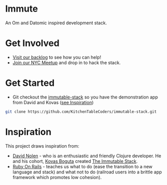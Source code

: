 # Immute

An Om and Datomic inspired development stack.

# Get Involved
* [Visit our backlog](https://www.pivotaltracker.com/n/projects/1074796) to see how you can help!
* [Join our NYC Meetup](http://www.meetup.com/The-New-York-Immutable-Hack/) and drop in to hack the stack.

# Get Started

* Git checkout the [immutable-stack](https://github.com/KitchenTableCoders/immutable-stack.git) so you have the demonstration app from David and Kovas ([see Inspiration](#Inspiration))

```bash
git clone https://github.com/KitchenTableCoders/immutable-stack.git
```

# Inspiration

This project draws inspiration from:

* [David Nolen](https://github.com/swannodette) - who is an enthusiastic and friendly Clojure developer. 
He and his cohort, [Kovas Boguta](https://github.com/kovasb) created [The Immutable Stack](http://kitchentablecoders.com/class/2014/04/12/the-immutable-stack/).
* [Ruby On Rails](http://rubyonrails.org/) - teaches us what to do (ease the transition to a new language and stack) and what not to do (railroad users into a brittle app framework which promotes low cohesion). 
